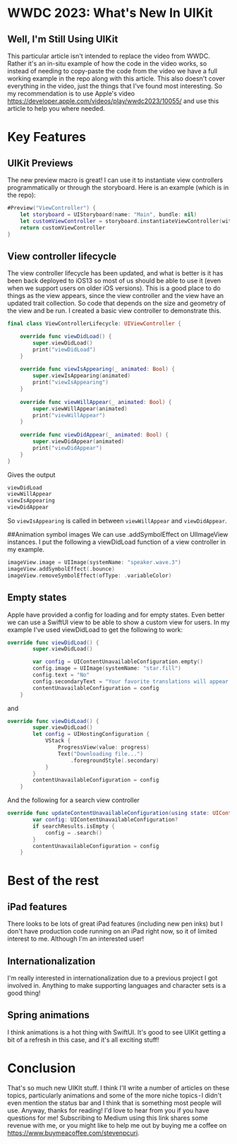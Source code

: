 # WWDC 2023: What's New In UIKit
## Well, I'm Still Using UIKit

This particular article isn't intended to replace the video from WWDC. Rather it's an in-situ example of how the code in the video works, so instead of needing to copy-paste the code from the video we have a full working example in the repo along with this article.
This also doesn't cover everything in the video, just the things that I've found most interesting. So my recommendation is to use Apple's video https://developer.apple.com/videos/play/wwdc2023/10055/ and use this article to help you where needed.

# Key Features
## UIKit Previews
The new preview macro is great! I can use it to instantiate view controllers programmatically or through the storyboard. Here is an example (which is in the repo):

```swift
#Preview("ViewController") {
    let storyboard = UIStoryboard(name: "Main", bundle: nil)
    let customViewController = storyboard.instantiateViewController(withIdentifier: "ViewController")
    return customViewController
}
```

## View controller lifecycle
The view controller lifecycle has been updated, and what is better is it has been back deployed to iOS13 so most of us should be able to use it (even when we support users on older iOS versions).
This is a good place to do things as the view appears, since the view controller and the view have an updated trait collection. So code that depends on the size and geometry of the view and be run.
I created a basic view controller to demonstrate this.

```swift
final class ViewControllerLifecycle: UIViewController {

    override func viewDidLoad() {
        super.viewDidLoad()
        print("viewDidLoad")
    }
    
    override func viewIsAppearing(_ animated: Bool) {
        super.viewIsAppearing(animated)
        print("viewIsAppearing")
    }
    
    override func viewWillAppear(_ animated: Bool) {
        super.viewWillAppear(animated)
        print("viewWillAppear")
    }
    
    override func viewDidAppear(_ animated: Bool) {
        super.viewDidAppear(animated)
        print("viewDidAppear")
    }
}
```

Gives the output

```swift
viewDidLoad
viewWillAppear
viewIsAppearing
viewDidAppear
```

So `viewIsAppearing` is called in between `viewWillAppear` and `viewDidAppear`.

##Animation symbol images
We can use .addSymbolEffect on UIImageView instances. I put the following a viewDidLoad function of a view controller in my example.

```swift
imageView.image = UIImage(systemName: "speaker.wave.3")
imageView.addSymbolEffect(.bounce)
imageView.removeSymbolEffect(ofType: .variableColor)
```

## Empty states
Apple have provided a config for loading and for empty states. Even better we can use a SwiftUI view to be able to show a custom view for users.
In my example I've used viewDidLoad to get the following to work:
```swift
override func viewDidLoad() {
        super.viewDidLoad()

        var config = UIContentUnavailableConfiguration.empty()
        config.image = UIImage(systemName: "star.fill")
        config.text = "No"
        config.secondaryText = "Your favorite translations will appear here."
        contentUnavailableConfiguration = config
    }
```
and
```swift
override func viewDidLoad() {
        super.viewDidLoad()
        let config = UIHostingConfiguration {
            VStack {
                ProgressView(value: progress)
                Text("Downloading file...")
                    .foregroundStyle(.secondary)
            }
        }
        contentUnavailableConfiguration = config
    }
```
And the following for a search view controller
```swift
override func updateContentUnavailableConfiguration(using state: UIContentUnavailableConfigurationState) {
        var config: UIContentUnavailableConfiguration?
        if searchResults.isEmpty {
            config = .search()
        }
        contentUnavailableConfiguration = config
    }
```

# Best of the rest
## iPad features
There looks to be lots of great iPad features (including new pen inks) but I don't have production code running on an iPad right now, so it of limited interest to me. Although I'm an interested user!

## Internationalization
I'm really interested in internationalization due to a previous project I got involved in. Anything to make supporting languages and character sets is a good thing!

## Spring animations
I think animations is a hot thing with SwiftUI. It's good to see UIKit getting a bit of a refresh in this case, and it's all exciting stuff!

# Conclusion
That's so much new UIKIt stuff. I think I'll write a number of articles on these topics, particularly animations and some of the more niche topics - I didn't even mention the status bar and I think that is something most people will use.
Anyway, thanks for reading!
I'd love to hear from you if you have questions for me!
Subscribing to Medium using this link shares some revenue with me, or you might like to help me out by buying me a coffee on https://www.buymeacoffee.com/stevenpcuri.
